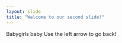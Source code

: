 ```yaml
---
layout: slide
title: "Welcome to our second slide!"
---
```

Babygirls baby
Use the left arrow to go back!
